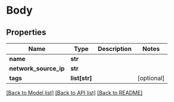 # Body

## Properties
Name | Type | Description | Notes
------------ | ------------- | ------------- | -------------
**name** | **str** |  | 
**network_source_ip** | **str** |  | 
**tags** | **list[str]** |  | [optional] 

[[Back to Model list]](../README.md#documentation-for-models) [[Back to API list]](../README.md#documentation-for-api-endpoints) [[Back to README]](../README.md)


